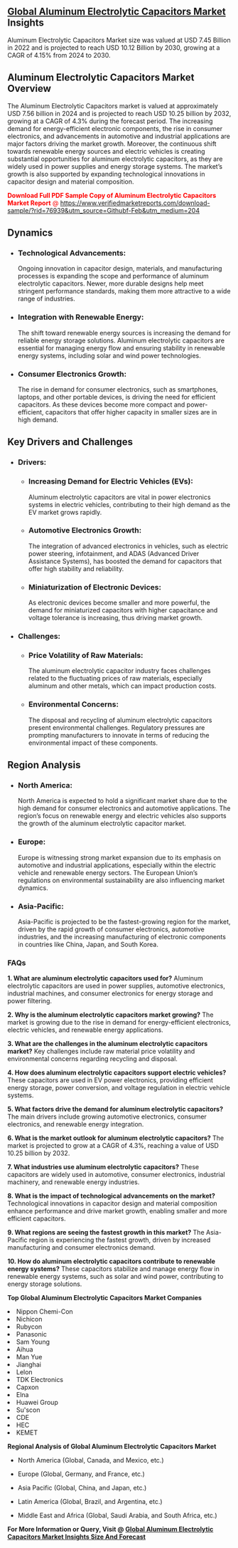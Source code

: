 <h2><a href="https://www.verifiedmarketreports.com/download-sample/?rid=76939&amp;utm_source=Githubf&amp;utm_medium=204" target="_blank">Global Aluminum Electrolytic Capacitors Market</a> Insights</h2><p>Aluminum Electrolytic Capacitors Market size was valued at USD 7.45 Billion in 2022 and is projected to reach USD 10.12 Billion by 2030, growing at a CAGR of 4.15% from 2024 to 2030.</p><p> <h2>Aluminum Electrolytic Capacitors Market Overview</h2> <p>The Aluminum Electrolytic Capacitors market is valued at approximately USD 7.56 billion in 2024 and is projected to reach USD 10.25 billion by 2032, growing at a CAGR of 4.3% during the forecast period. The increasing demand for energy-efficient electronic components, the rise in consumer electronics, and advancements in automotive and industrial applications are major factors driving the market growth. Moreover, the continuous shift towards renewable energy sources and electric vehicles is creating substantial opportunities for aluminum electrolytic capacitors, as they are widely used in power supplies and energy storage systems. The market’s growth is also supported by expanding technological innovations in capacitor design and material composition. <p><p><span class=""><span style="color: #ff0000;"><strong>Download Full PDF Sample Copy of Aluminum Electrolytic Capacitors Market Report</strong> @ </span><a href="https://www.verifiedmarketreports.com/download-sample/?rid=76939&amp;utm_source=Githubf-Feb&amp;utm_medium=204" target="_blank">https://www.verifiedmarketreports.com/download-sample/?rid=76939&amp;utm_source=Githubf-Feb&amp;utm_medium=204</a></span></p></p> <h2>Dynamics</h2> <ul> <li><h3>Technological Advancements:</h3> Ongoing innovation in capacitor design, materials, and manufacturing processes is expanding the scope and performance of aluminum electrolytic capacitors. Newer, more durable designs help meet stringent performance standards, making them more attractive to a wide range of industries.</li> <li><h3>Integration with Renewable Energy:</h3> The shift toward renewable energy sources is increasing the demand for reliable energy storage solutions. Aluminum electrolytic capacitors are essential for managing energy flow and ensuring stability in renewable energy systems, including solar and wind power technologies.</li> <li><h3>Consumer Electronics Growth:</h3> The rise in demand for consumer electronics, such as smartphones, laptops, and other portable devices, is driving the need for efficient capacitors. As these devices become more compact and power-efficient, capacitors that offer higher capacity in smaller sizes are in high demand.</li> </ul> <h2>Key Drivers and Challenges</h2> <ul> <li><h3>Drivers:</h3> <ul> <li><h3>Increasing Demand for Electric Vehicles (EVs):</h3> Aluminum electrolytic capacitors are vital in power electronics systems in electric vehicles, contributing to their high demand as the EV market grows rapidly.</li> <li><h3>Automotive Electronics Growth:</h3> The integration of advanced electronics in vehicles, such as electric power steering, infotainment, and ADAS (Advanced Driver Assistance Systems), has boosted the demand for capacitors that offer high stability and reliability.</li> <li><h3>Miniaturization of Electronic Devices:</h3> As electronic devices become smaller and more powerful, the demand for miniaturized capacitors with higher capacitance and voltage tolerance is increasing, thus driving market growth.</li> </ul> </li> <li><h3>Challenges:</h3> <ul> <li><h3>Price Volatility of Raw Materials:</h3> The aluminum electrolytic capacitor industry faces challenges related to the fluctuating prices of raw materials, especially aluminum and other metals, which can impact production costs.</li> <li><h3>Environmental Concerns:</h3> The disposal and recycling of aluminum electrolytic capacitors present environmental challenges. Regulatory pressures are prompting manufacturers to innovate in terms of reducing the environmental impact of these components.</li> </ul> </li> </ul> <h2>Region Analysis</h2> <ul> <li><h3>North America:</h3> North America is expected to hold a significant market share due to the high demand for consumer electronics and automotive applications. The region’s focus on renewable energy and electric vehicles also supports the growth of the aluminum electrolytic capacitor market.</li> <li><h3>Europe:</h3> Europe is witnessing strong market expansion due to its emphasis on automotive and industrial applications, especially within the electric vehicle and renewable energy sectors. The European Union’s regulations on environmental sustainability are also influencing market dynamics.</li> <li><h3>Asia-Pacific:</h3> Asia-Pacific is projected to be the fastest-growing region for the market, driven by the rapid growth of consumer electronics, automotive industries, and the increasing manufacturing of electronic components in countries like China, Japan, and South Korea.</li> </ul> <h3>FAQs</h3> <p><strong>1. What are aluminum electrolytic capacitors used for?</strong> Aluminum electrolytic capacitors are used in power supplies, automotive electronics, industrial machines, and consumer electronics for energy storage and power filtering.</p> <p><strong>2. Why is the aluminum electrolytic capacitors market growing?</strong> The market is growing due to the rise in demand for energy-efficient electronics, electric vehicles, and renewable energy applications.</p> <p><strong>3. What are the challenges in the aluminum electrolytic capacitors market?</strong> Key challenges include raw material price volatility and environmental concerns regarding recycling and disposal.</p> <p><strong>4. How does aluminum electrolytic capacitors support electric vehicles?</strong> These capacitors are used in EV power electronics, providing efficient energy storage, power conversion, and voltage regulation in electric vehicle systems.</p> <p><strong>5. What factors drive the demand for aluminum electrolytic capacitors?</strong> The main drivers include growing automotive electronics, consumer electronics, and renewable energy integration.</p> <p><strong>6. What is the market outlook for aluminum electrolytic capacitors?</strong> The market is projected to grow at a CAGR of 4.3%, reaching a value of USD 10.25 billion by 2032.</p> <p><strong>7. What industries use aluminum electrolytic capacitors?</strong> These capacitors are widely used in automotive, consumer electronics, industrial machinery, and renewable energy industries.</p> <p><strong>8. What is the impact of technological advancements on the market?</strong> Technological innovations in capacitor design and material composition enhance performance and drive market growth, enabling smaller and more efficient capacitors.</p> <p><strong>9. What regions are seeing the fastest growth in this market?</strong> The Asia-Pacific region is experiencing the fastest growth, driven by increased manufacturing and consumer electronics demand.</p> <p><strong>10. How do aluminum electrolytic capacitors contribute to renewable energy systems?</strong> These capacitors stabilize and manage energy flow in renewable energy systems, such as solar and wind power, contributing to energy storage solutions.</p> </p><p><strong>Top Global Aluminum Electrolytic Capacitors Market Companies</strong></p><div data-test-id=""><p><li>Nippon Chemi-Con</li><li> Nichicon</li><li> Rubycon</li><li> Panasonic</li><li> Sam Young</li><li> Aihua</li><li> Man Yue</li><li> Jianghai</li><li> Lelon</li><li> TDK Electronics</li><li> Capxon</li><li> Elna</li><li> Huawei Group</li><li> Su'scon</li><li> CDE</li><li> HEC</li><li> KEMET</li></p><div><strong>Regional Analysis of&nbsp;Global Aluminum Electrolytic Capacitors Market</strong></div><ul><li dir="ltr"><p dir="ltr">North America&nbsp;(Global, Canada, and Mexico, etc.)</p></li><li dir="ltr"><p dir="ltr">Europe (Global, Germany, and France, etc.)</p></li><li dir="ltr"><p dir="ltr">Asia Pacific&nbsp;(Global, China, and Japan, etc.)</p></li><li dir="ltr"><p dir="ltr">Latin America&nbsp;(Global, Brazil, and Argentina, etc.)</p></li><li dir="ltr">Middle East and Africa&nbsp;(Global, Saudi Arabia, and South Africa, etc.)</li></ul><p><strong>For More Information or Query, Visit @&nbsp;</strong><strong><a href="https://www.verifiedmarketreports.com/product/global-aluminum-electrolytic-capacitors-market-growth-2019-2024/?utm_source=Githubf&amp;utm_medium=204" target="_blank">Global Aluminum Electrolytic Capacitors Market Insights Size And Forecast</a></strong></p></div>
